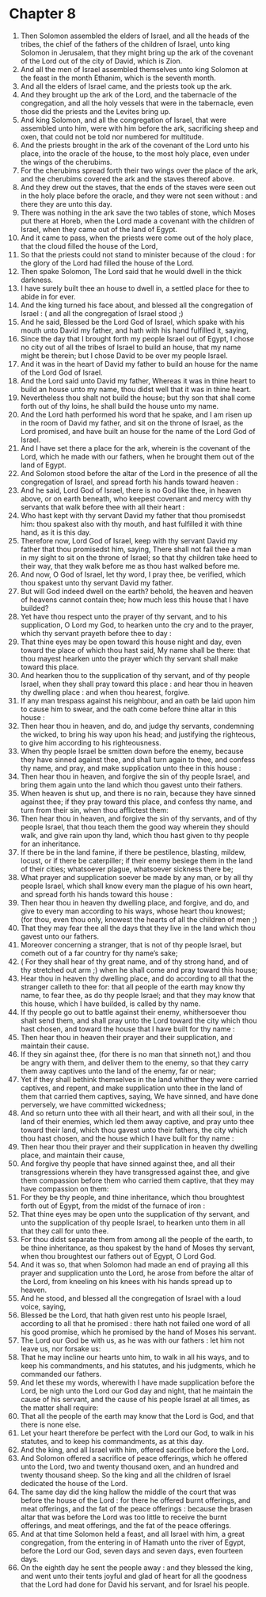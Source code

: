 # Chapter 8

1. Then Solomon assembled the elders of Israel, and all the heads of the tribes, the chief of the fathers of the children of Israel, unto king Solomon in Jerusalem, that they might bring up the ark of the covenant of the Lord out of the city of David, which is Zion.
2. And all the men of Israel assembled themselves unto king Solomon at the feast in the month Ethanim, which is the seventh month.
3. And all the elders of Israel came, and the priests took up the ark.
4. And they brought up the ark of the Lord, and the tabernacle of the congregation, and all the holy vessels that were in the tabernacle, even those did the priests and the Levites bring up.
5. And king Solomon, and all the congregation of Israel, that were assembled unto him, were with him before the ark, sacrificing sheep and oxen, that could not be told nor numbered for multitude.
6. And the priests brought in the ark of the covenant of the Lord unto his place, into the oracle of the house, to the most holy place, even under the wings of the cherubims.
7. For the cherubims spread forth their two wings over the place of the ark, and the cherubims covered the ark and the staves thereof above.
8. And they drew out the staves, that the ends of the staves were seen out in the holy place before the oracle, and they were not seen without : and there they are unto this day.
9. There was nothing in the ark save the two tables of stone, which Moses put there at Horeb, when the Lord made a covenant with the children of Israel, when they came out of the land of Egypt.
10. And it came to pass, when the priests were come out of the holy place, that the cloud filled the house of the Lord,
11. So that the priests could not stand to minister because of the cloud : for the glory of the Lord had filled the house of the Lord.
12. Then spake Solomon, The Lord said that he would dwell in the thick darkness.
13. I have surely built thee an house to dwell in, a settled place for thee to abide in for ever.
14. And the king turned his face about, and blessed all the congregation of Israel : ( and all the congregation of Israel stood ;)
15. And he said, Blessed be the Lord God of Israel, which spake with his mouth unto David my father, and hath with his hand fulfilled it, saying,
16. Since the day that I brought forth my people Israel out of Egypt, I chose no city out of all the tribes of Israel to build an house, that my name might be therein; but I chose David to be over my people Israel.
17. And it was in the heart of David my father to build an house for the name of the Lord God of Israel.
18. And the Lord said unto David my father, Whereas it was in thine heart to build an house unto my name, thou didst well that it was in thine heart.
19. Nevertheless thou shalt not build the house; but thy son that shall come forth out of thy loins, he shall build the house unto my name.
20. And the Lord hath performed his word that he spake, and I am risen up in the room of David my father, and sit on the throne of Israel, as the Lord promised, and have built an house for the name of the Lord God of Israel.
21. And I have set there a place for the ark, wherein is the covenant of the Lord, which he made with our fathers, when he brought them out of the land of Egypt.
22. And Solomon stood before the altar of the Lord in the presence of all the congregation of Israel, and spread forth his hands toward heaven :
23. And he said, Lord God of Israel, there is no God like thee, in heaven above, or on earth beneath, who keepest covenant and mercy with thy servants that walk before thee with all their heart :
24. Who hast kept with thy servant David my father that thou promisedst him: thou spakest also with thy mouth, and hast fulfilled it with thine hand, as it is this day.
25. Therefore now, Lord God of Israel, keep with thy servant David my father that thou promisedst him, saying, There shall not fail thee a man in my sight to sit on the throne of Israel; so that thy children take heed to their way, that they walk before me as thou hast walked before me.
26. And now, O God of Israel, let thy word, I pray thee, be verified, which thou spakest unto thy servant David my father.
27. But will God indeed dwell on the earth? behold, the heaven and heaven of heavens cannot contain thee; how much less this house that I have builded?
28. Yet have thou respect unto the prayer of thy servant, and to his supplication, O Lord my God, to hearken unto the cry and to the prayer, which thy servant prayeth before thee to day :
29. That thine eyes may be open toward this house night and day, even toward the place of which thou hast said, My name shall be there: that thou mayest hearken unto the prayer which thy servant shall make toward this place.
30. And hearken thou to the supplication of thy servant, and of thy people Israel, when they shall pray toward this place : and hear thou in heaven thy dwelling place : and when thou hearest, forgive.
31. If any man trespass against his neighbour, and an oath be laid upon him to cause him to swear, and the oath come before thine altar in this house :
32. Then hear thou in heaven, and do, and judge thy servants, condemning the wicked, to bring his way upon his head; and justifying the righteous, to give him according to his righteousness.
33. When thy people Israel be smitten down before the enemy, because they have sinned against thee, and shall turn again to thee, and confess thy name, and pray, and make supplication unto thee in this house :
34. Then hear thou in heaven, and forgive the sin of thy people Israel, and bring them again unto the land which thou gavest unto their fathers.
35. When heaven is shut up, and there is no rain, because they have sinned against thee; if they pray toward this place, and confess thy name, and turn from their sin, when thou afflictest them:
36. Then hear thou in heaven, and forgive the sin of thy servants, and of thy people Israel, that thou teach them the good way wherein they should walk, and give rain upon thy land, which thou hast given to thy people for an inheritance.
37. If there be in the land famine, if there be pestilence, blasting, mildew, locust, or if there be caterpiller; if their enemy besiege them in the land of their cities; whatsoever plague, whatsoever sickness there be;
38. What prayer and supplication soever be made by any man, or by all thy people Israel, which shall know every man the plague of his own heart, and spread forth his hands toward this house :
39. Then hear thou in heaven thy dwelling place, and forgive, and do, and give to every man according to his ways, whose heart thou knowest; (for thou, even thou only, knowest the hearts of all the children of men ;)
40. That they may fear thee all the days that they live in the land which thou gavest unto our fathers.
41. Moreover concerning a stranger, that is not of thy people Israel, but cometh out of a far country for thy name’s sake;
42. ( For they shall hear of thy great name, and of thy strong hand, and of thy stretched out arm ;) when he shall come and pray toward this house;
43. Hear thou in heaven thy dwelling place, and do according to all that the stranger calleth to thee for: that all people of the earth may know thy name, to fear thee, as do thy people Israel; and that they may know that this house, which I have builded, is called by thy name.
44. If thy people go out to battle against their enemy, whithersoever thou shalt send them, and shall pray unto the Lord toward the city which thou hast chosen, and toward the house that I have built for thy name :
45. Then hear thou in heaven their prayer and their supplication, and maintain their cause.
46. If they sin against thee, (for there is no man that sinneth not,) and thou be angry with them, and deliver them to the enemy, so that they carry them away captives unto the land of the enemy, far or near;
47. Yet if they shall bethink themselves in the land whither they were carried captives, and repent, and make supplication unto thee in the land of them that carried them captives, saying, We have sinned, and have done perversely, we have committed wickedness;
48. And so return unto thee with all their heart, and with all their soul, in the land of their enemies, which led them away captive, and pray unto thee toward their land, which thou gavest unto their fathers, the city which thou hast chosen, and the house which I have built for thy name :
49. Then hear thou their prayer and their supplication in heaven thy dwelling place, and maintain their cause,
50. And forgive thy people that have sinned against thee, and all their transgressions wherein they have transgressed against thee, and give them compassion before them who carried them captive, that they may have compassion on them:
51. For they be thy people, and thine inheritance, which thou broughtest forth out of Egypt, from the midst of the furnace of iron :
52. That thine eyes may be open unto the supplication of thy servant, and unto the supplication of thy people Israel, to hearken unto them in all that they call for unto thee.
53. For thou didst separate them from among all the people of the earth, to be thine inheritance, as thou spakest by the hand of Moses thy servant, when thou broughtest our fathers out of Egypt, O Lord God.
54. And it was so, that when Solomon had made an end of praying all this prayer and supplication unto the Lord, he arose from before the altar of the Lord, from kneeling on his knees with his hands spread up to heaven.
55. And he stood, and blessed all the congregation of Israel with a loud voice, saying,
56. Blessed be the Lord, that hath given rest unto his people Israel, according to all that he promised : there hath not failed one word of all his good promise, which he promised by the hand of Moses his servant.
57. The Lord our God be with us, as he was with our fathers : let him not leave us, nor forsake us:
58. That he may incline our hearts unto him, to walk in all his ways, and to keep his commandments, and his statutes, and his judgments, which he commanded our fathers.
59. And let these my words, wherewith I have made supplication before the Lord, be nigh unto the Lord our God day and night, that he maintain the cause of his servant, and the cause of his people Israel at all times, as the matter shall require:
60. That all the people of the earth may know that the Lord is God, and that there is none else.
61. Let your heart therefore be perfect with the Lord our God, to walk in his statutes, and to keep his commandments, as at this day.
62. And the king, and all Israel with him, offered sacrifice before the Lord.
63. And Solomon offered a sacrifice of peace offerings, which he offered unto the Lord, two and twenty thousand oxen, and an hundred and twenty thousand sheep. So the king and all the children of Israel dedicated the house of the Lord.
64. The same day did the king hallow the middle of the court that was before the house of the Lord : for there he offered burnt offerings, and meat offerings, and the fat of the peace offerings : because the brasen altar that was before the Lord was too little to receive the burnt offerings, and meat offerings, and the fat of the peace offerings.
65. And at that time Solomon held a feast, and all Israel with him, a great congregation, from the entering in of Hamath unto the river of Egypt, before the Lord our God, seven days and seven days, even fourteen days.
66. On the eighth day he sent the people away : and they blessed the king, and went unto their tents joyful and glad of heart for all the goodness that the Lord had done for David his servant, and for Israel his people.

